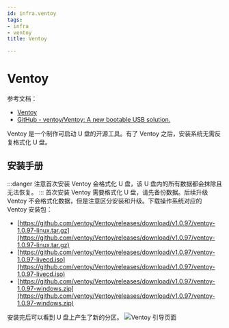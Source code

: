 ```yaml
---
id: infra.ventoy
tags:
- infra
- ventoy
title: Ventoy

---
```



# Ventoy
参考文档：

- [Ventoy](https://www.ventoy.net/cn/)
- [GitHub - ventoy/Ventoy: A new bootable USB solution.](https://github.com/ventoy/Ventoy)

Ventoy 是一个制作可启动 U 盘的开源工具。有了 Ventoy 之后，安装系统无需反复格式化 U 盘。


## 安装手册
:::danger
注意首次安装 Ventoy 会格式化 U 盘，该 U 盘内的所有数据都会抹除且无法恢复。
:::
首次安装 Ventoy 需要格式化 U 盘，请先备份数据。后续升级 Ventoy 不会格式化数据，但是注意区分安装和升级。下载操作系统对应的 Ventoy 安装包：

- [https://github.com/ventoy/Ventoy/releases/download/v1.0.97/ventoy-1.0.97-linux.tar.gz](https://github.com/ventoy/Ventoy/releases/download/v1.0.97/ventoy-1.0.97-linux.tar.gz)
- [https://github.com/ventoy/Ventoy/releases/download/v1.0.97/ventoy-1.0.97-livecd.iso](https://github.com/ventoy/Ventoy/releases/download/v1.0.97/ventoy-1.0.97-livecd.iso)
- [https://github.com/ventoy/Ventoy/releases/download/v1.0.97/ventoy-1.0.97-windows.zip](https://github.com/ventoy/Ventoy/releases/download/v1.0.97/ventoy-1.0.97-windows.zip)

安装完后可以看到 U 盘上产生了新的分区。
![Ventoy 引导页面](https://cdn.nlark.com/yuque/0/2024/png/26002940/1713631946034-b7e45d07-df3e-4ba8-a41b-03beaab3ebf0.png#averageHue=%23dcddda&clientId=uafa2fbea-31cb-4&from=ui&id=ud110ad0c&originHeight=480&originWidth=640&originalType=binary&ratio=2&rotation=0&showTitle=true&size=17198&status=done&style=none&taskId=u6a50d07c-a276-4420-8585-a6abb567eb1&title=Ventoy%20%E5%BC%95%E5%AF%BC%E9%A1%B5%E9%9D%A2 "Ventoy 引导页面")
